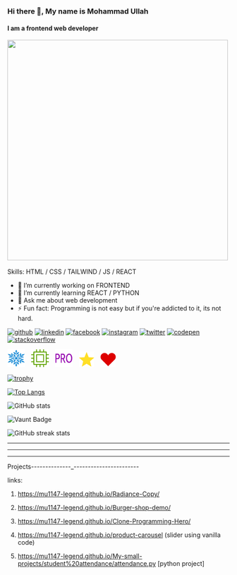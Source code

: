 ### Hi there 👋, My name is Mohammad Ullah
#### I am a frontend web developer
<img src="https://scontent.fdac7-1.fna.fbcdn.net/v/t39.30808-6/367398955_1440101083499146_5464947151943216412_n.jpg?_nc_cat=105&ccb=1-7&_nc_sid=efb6e6&_nc_ohc=GlL8Q2JbjUkAX8pY4lj&_nc_ht=scontent.fdac7-1.fna&oh=00_AfB3KtMbrdz6qzMDI16wUrToZ0Wh_OJCd-Jqu5bgmbuoaQ&oe=65D37C71" width="500px" height="500px"/>


Skills: HTML / CSS / TAILWIND / JS / REACT

- 🔭 I’m currently working on FRONTEND 
- 🌱 I’m currently learning REACT / PYTHON 
- 💬 Ask me about web development 
- ⚡ Fun fact: Programming is not easy but if you're addicted to it, its not hard. 


[<img src='https://cdn.jsdelivr.net/npm/simple-icons@3.0.1/icons/github.svg' alt='github' height='40'>](https://github.com/mu1147-legend)  [<img src='https://cdn.jsdelivr.net/npm/simple-icons@3.0.1/icons/linkedin.svg' alt='linkedin' height='40'>](https://www.linkedin.com/in/mohammad-ullah-68876618b/)  [<img src='https://cdn.jsdelivr.net/npm/simple-icons@3.0.1/icons/facebook.svg' alt='facebook' height='40'>](https://www.facebook.com/fb.mohammadullah)  [<img src='https://cdn.jsdelivr.net/npm/simple-icons@3.0.1/icons/instagram.svg' alt='instagram' height='40'>](https://www.instagram.com/mohammad_ullah11/)  [<img src='https://cdn.jsdelivr.net/npm/simple-icons@3.0.1/icons/twitter.svg' alt='twitter' height='40'>](https://twitter.com/m_ullah32)  [<img src='https://cdn.jsdelivr.net/npm/simple-icons@3.0.1/icons/codepen.svg' alt='codepen' height='40'>](https://codepen.io/mu1147)  [<img src='https://cdn.jsdelivr.net/npm/simple-icons@3.0.1/icons/stackoverflow.svg' alt='stackoverflow' height='40'>](https://stackoverflow.com/users/19154369/mohammad-ullah)  

<a href='https://archiveprogram.github.com/' target="_blank"><img src='https://raw.githubusercontent.com/acervenky/animated-github-badges/master/assets/acbadge.gif' width='40' height='40'></a> <a href='https://docs.github.com/en/developers'><img src='https://raw.githubusercontent.com/acervenky/animated-github-badges/master/assets/devbadge.gif' width='40' height='40'></a> <a href='https://github.com/pricing'><img src='https://raw.githubusercontent.com/acervenky/animated-github-badges/master/assets/pro.gif' width='40' height='40'></a> <a href='https://stars.github.com/'><img src='https://raw.githubusercontent.com/acervenky/animated-github-badges/master/assets/starbadge.gif' width='35' height='35'></a> <a href='https://docs.github.com/en/github/supporting-the-open-source-community-with-github-sponsors'><img src='https://raw.githubusercontent.com/acervenky/animated-github-badges/master/assets/sponsorbadge.gif' width='35' height='35'></a> 

[![trophy](https://github-profile-trophy.vercel.app/?username=mu1147-legend)](https://github.com/ryo-ma/github-profile-trophy)

[![Top Langs](https://github-readme-stats.vercel.app/api/top-langs/?username=mu1147-legend)](https://github.com/anuraghazra/github-readme-stats)

![GitHub stats](https://github-readme-stats.vercel.app/api?username=mu1147-legend&show_icons=true)  

![Vaunt Badge](https://api.vaunt.dev/v1/github/entities/mu1147-legend/contributions?format=svg&private=false)  

![GitHub streak stats](https://streak-stats.demolab.com/?user=mu1147-legend)  



<!---
MU1147-LEGEND/MU1147-LEGEND is a ✨ special ✨ repository because its `README.md` (this file) appears on your GitHub profile.
You can click the Preview link to take a look at your changes.
--->

___________________
___________________
___________________

Projects--------------_-----------------------

links:

1. https://mu1147-legend.github.io/Radiance-Copy/

2. https://mu1147-legend.github.io/Burger-shop-demo/

3. https://mu1147-legend.github.io/Clone-Programming-Hero/

4. https://mu1147-legend.github.io/product-carousel (slider using vanilla code)

5. https://mu1147-legend.github.io/My-small-projects/student%20attendance/attendance.py [python project]
